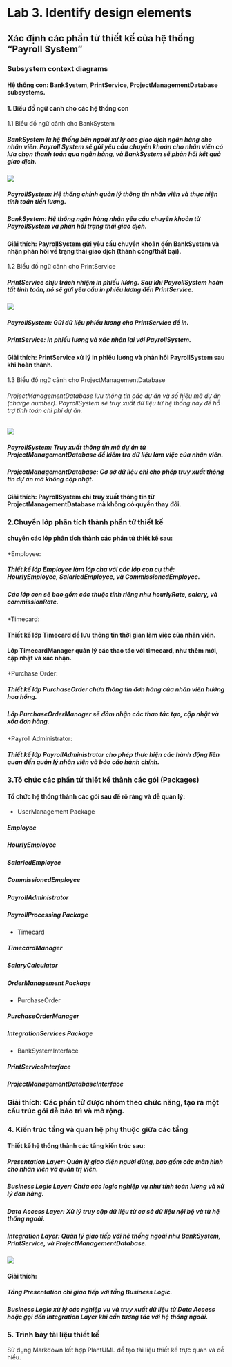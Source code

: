 # Lab 3. Identify design elements
## Xác định các phần tử thiết kế của hệ thống “Payroll System”
### Subsystem context diagrams
#### Hệ thống con: BankSystem, PrintService, ProjectManagementDatabase subsystems.
#### 1. Biểu đồ ngữ cảnh cho các hệ thống con
1.1 Biểu đồ ngữ cảnh cho BankSystem
##### BankSystem là hệ thống bên ngoài xử lý các giao dịch ngân hàng cho nhân viên. Payroll System sẽ gửi yêu cầu chuyển khoản cho nhân viên có lựa chọn thanh toán qua ngân hàng, và BankSystem sẽ phản hồi kết quả giao dịch.
![](https://www.planttext.com/api/plantuml/png/UhzxlqDnIM9HIMbk3bT0OcLHVavES6LnIMgkWgwTWbDYNZQ4PwKGb5fOcbfSek2IMPIQ3AHI2_ABCqku44eKT84wK8omKd3EpqlBBCfL22bAp2jEJ2x9pCzJ22v9B2ajvd98pKi1MGe0003__mC0)
##### PayrollSystem: Hệ thống chính quản lý thông tin nhân viên và thực hiện tính toán tiền lương.
##### BankSystem: Hệ thống ngân hàng nhận yêu cầu chuyển khoản từ PayrollSystem và phản hồi trạng thái giao dịch.
#### Giải thích: PayrollSystem gửi yêu cầu chuyển khoản đến BankSystem và nhận phản hồi về trạng thái giao dịch (thành công/thất bại).
1.2 Biểu đồ ngữ cảnh cho PrintService
##### PrintService chịu trách nhiệm in phiếu lương. Sau khi PayrollSystem hoàn tất tính toán, nó sẽ gửi yêu cầu in phiếu lương đến PrintService.
![](https://www.planttext.com/api/plantuml/png/UhzxlqDnIM9HIMbk3bT0OcLHVavES6LnIMgkWgwTGa1HPbv9S6fHMMPogfL2S6fUYW9GJN96QdAsWajYII8NiW85NP0EP2Ei80OeEEVdfMKMvIQMPERdSJa0JG5P1W000F__0m00)
##### PayrollSystem: Gửi dữ liệu phiếu lương cho PrintService để in.
##### PrintService: In phiếu lương và xác nhận lại với PayrollSystem.
#### Giải thích: PrintService xử lý in phiếu lương và phản hồi PayrollSystem sau khi hoàn thành.
1.3 Biểu đồ ngữ cảnh cho ProjectManagementDatabase
###### ProjectManagementDatabase lưu thông tin các dự án và số hiệu mã dự án (charge number). PayrollSystem sẽ truy xuất dữ liệu từ hệ thống này để hỗ trợ tính toán chi phí dự án.
![](https://www.planttext.com/api/plantuml/png/UhzxlqDnIM9HIMbk3bT0OcLHVavES6LnIMgkWgwTGa1HVbPgSeblObvYUcfkQbw9Is99Ob9YSQgLWbjgIN86J852ObwAWdD6Ob5wge9VQMvIQb4n5qwz2heWav6jib88IYqfBSg36mTIokMGcfS2SXK0003__mC0)
##### PayrollSystem: Truy xuất thông tin mã dự án từ ProjectManagementDatabase để kiểm tra dữ liệu làm việc của nhân viên.
##### ProjectManagementDatabase: Cơ sở dữ liệu chỉ cho phép truy xuất thông tin dự án mà không cập nhật.
#### Giải thích: PayrollSystem chỉ truy xuất thông tin từ ProjectManagementDatabase mà không có quyền thay đổi.
### 2.Chuyển lớp phân tích thành phần tử thiết kế
#### chuyển các lớp phân tích thành các phần tử thiết kế sau:

+Employee:

##### Thiết kế lớp Employee làm lớp cha với các lớp con cụ thể: HourlyEmployee, SalariedEmployee, và CommissionedEmployee.
##### Các lớp con sẽ bao gồm các thuộc tính riêng như hourlyRate, salary, và commissionRate.
+Timecard:

#### Thiết kế lớp Timecard để lưu thông tin thời gian làm việc của nhân viên.
#### Lớp TimecardManager quản lý các thao tác với timecard, như thêm mới, cập nhật và xác nhận.
+Purchase Order:

##### Thiết kế lớp PurchaseOrder chứa thông tin đơn hàng của nhân viên hưởng hoa hồng.
##### Lớp PurchaseOrderManager sẽ đảm nhận các thao tác tạo, cập nhật và xóa đơn hàng.
+Payroll Administrator:

##### Thiết kế lớp PayrollAdministrator cho phép thực hiện các hành động liên quan đến quản lý nhân viên và báo cáo hành chính.

 ### 3.Tổ chức các phần tử thiết kế thành các gói (Packages)
#### Tổ chức hệ thống thành các gói sau để rõ ràng và dễ quản lý:

+ UserManagement Package
##### Employee
##### HourlyEmployee
##### SalariedEmployee
##### CommissionedEmployee
##### PayrollAdministrator
##### PayrollProcessing Package

+ Timecard
##### TimecardManager
##### SalaryCalculator
##### OrderManagement Package

+ PurchaseOrder
##### PurchaseOrderManager
##### IntegrationServices Package

+ BankSystemInterface
##### PrintServiceInterface
##### ProjectManagementDatabaseInterface
### Giải thích: Các phần tử được nhóm theo chức năng, tạo ra một cấu trúc gói dễ bảo trì và mở rộng.

### 4. Kiến trúc tầng và quan hệ phụ thuộc giữa các tầng
#### Thiết kế hệ thống thành các tầng kiến trúc sau:

##### Presentation Layer: Quản lý giao diện người dùng, bao gồm các màn hình cho nhân viên và quản trị viên.
##### Business Logic Layer: Chứa các logic nghiệp vụ như tính toán lương và xử lý đơn hàng.
##### Data Access Layer: Xử lý truy cập dữ liệu từ cơ sở dữ liệu nội bộ và từ hệ thống ngoài.
##### Integration Layer: Quản lý giao tiếp với hệ thống ngoài như BankSystem, PrintService, và ProjectManagementDatabase.

![](https://www.planttext.com/api/plantuml/png/UhzxlqDnIM9HIMbk3bTqG55gSMfUIM99PdwUWazYPMfHh8AkdKAqKsbnPbvgSR62JtvwPZ9KXWkxC5Y3Is99ee9ZSZ9Oag1gpxoIrFGYP5kv75BpKa1E0W000F__0m00)
#### Giải thích:

##### Tầng Presentation chỉ giao tiếp với tầng Business Logic.
##### Business Logic xử lý các nghiệp vụ và truy xuất dữ liệu từ Data Access hoặc gọi đến Integration Layer khi cần tương tác với hệ thống ngoài.

### 5. Trình bày tài liệu thiết kế
Sử dụng Markdown kết hợp PlantUML để tạo tài liệu thiết kế trực quan và dễ hiểu.
